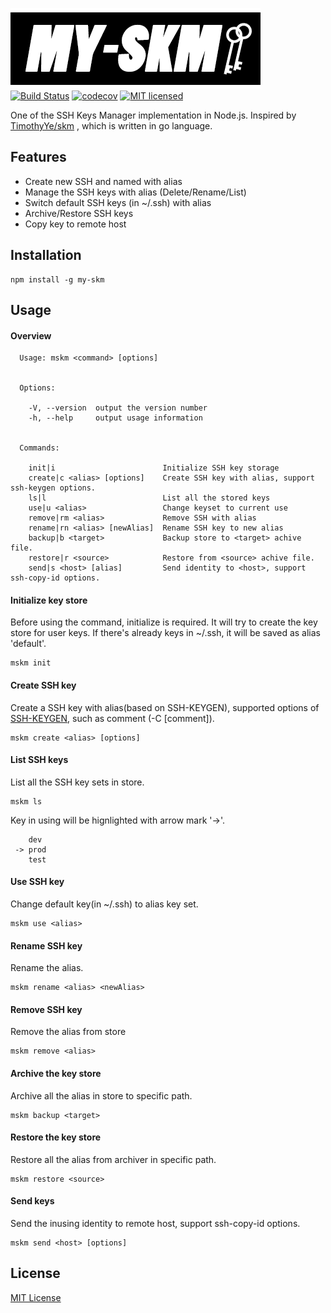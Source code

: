 ![](./img/logo.png)  
[![Build Status](https://travis-ci.org/samcsf/my-skm.svg?branch=dev)](https://travis-ci.org/samcsf/my-skm)
[![codecov](https://codecov.io/gh/samcsf/my-skm/branch/dev/graph/badge.svg)](https://codecov.io/gh/samcsf/my-skm)
[![MIT licensed](https://img.shields.io/dub/l/vibe-d.svg)](LICENSE) 

One of the SSH Keys Manager implementation in Node.js. Inspired by [TimothyYe/skm](https://github.com/TimothyYe/skm/blob/master/README.md) , which is written in go language.

## Features

- Create new SSH and named with alias
- Manage the SSH keys with alias (Delete/Rename/List)
- Switch default SSH keys (in ~/.ssh) with alias
- Archive/Restore SSH keys
- Copy key to remote host

## Installation
```shell
npm install -g my-skm
```

## Usage
#### Overview
```
  Usage: mskm <command> [options]


  Options:

    -V, --version  output the version number
    -h, --help     output usage information


  Commands:

    init|i                        Initialize SSH key storage
    create|c <alias> [options]    Create SSH key with alias, support ssh-keygen options.
    ls|l                          List all the stored keys
    use|u <alias>                 Change keyset to current use
    remove|rm <alias>             Remove SSH with alias
    rename|rn <alias> [newAlias]  Rename SSH key to new alias
    backup|b <target>             Backup store to <target> achive file.
    restore|r <source>            Restore from <source> achive file.
    send|s <host> [alias]         Send identity to <host>, support ssh-copy-id options.
```
#### Initialize key store
Before using the command, initialize is required. It will try to create the key store for user keys. If there's already keys in ~/.ssh, it will be saved as alias 'default'.
```
mskm init
```
#### Create SSH key
Create a SSH key with alias(based on SSH-KEYGEN), supported options of [SSH-KEYGEN](https://www.ssh.com/ssh/keygen/), such as comment (-C [comment]).
```
mskm create <alias> [options]
```
#### List SSH keys
List all the SSH key sets in store.
```
mskm ls
```
Key in using will be hignlighted with arrow mark '->'.
```
    dev
 -> prod
    test
```
#### Use SSH key
Change default key(in ~/.ssh) to alias key set.
```
mskm use <alias>
```
#### Rename SSH key
Rename the alias.
```
mskm rename <alias> <newAlias>
```
#### Remove SSH key
Remove the alias from store
```
mskm remove <alias>
```

#### Archive the key store
Archive all the alias in store to specific path.
```
mskm backup <target>
```
#### Restore the key store
Restore all the alias from archiver in specific path.
```
mskm restore <source>
```
#### Send keys
Send the inusing identity to remote host, support ssh-copy-id options.
```
mskm send <host> [options]
```

## License

[MIT License](https://github.com/samcsf/my-skm/blob/dev/LICENSE)
